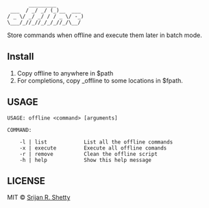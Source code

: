 ```
       _________
 ___  / _/ _/ (_)__  ___
/ _ \/ _/ _/ / / _ \/ -_)
\___/_//_//_/_/_//_/\__/

```

Store commands when offline and execute them later in batch mode.

Install
-------

1. Copy offline to anywhere in \$path
2. For completions, copy \_offline to some locations in \$fpath.

USAGE
------

```
USAGE: offline <command> [arguments]

COMMAND:

    -l | list            List all the offline commands
    -x | execute         Execute all offline comands
    -r | remove          Clean the offline script
    -h | help            Show this help message
```

LICENSE
-------

MIT © [Srijan R. Shetty](https://srijanshetty.in)
